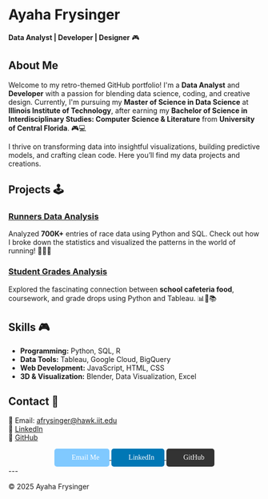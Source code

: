 # Ayaha Frysinger
**Data Analyst | Developer | Designer** 🎮

## About Me
Welcome to my retro-themed GitHub portfolio! I'm a **Data Analyst** and **Developer** with a passion for blending data science, coding, and creative design. Currently, I'm pursuing my **Master of Science in Data Science** at **Illinois Institute of Technology**, after earning my **Bachelor of Science in Interdisciplinary Studies: Computer Science & Literature** from **University of Central Florida**. 🎮💻

I thrive on transforming data into insightful visualizations, building predictive models, and crafting clean code. Here you’ll find my data projects and creations.

## Projects 🕹️

### [Runners Data Analysis](https://github.com/yourusername/runners-analysis)
Analyzed **700K+** entries of race data using Python and SQL. Check out how I broke down the statistics and visualized the patterns in the world of running! 🏃‍♀️🏅

### [Student Grades Analysis](https://github.com/yourusername/student-grades-analysis)
Explored the fascinating connection between **school cafeteria food**, coursework, and grade drops using Python and Tableau. 📊🍔📚

## Skills 🎮
- **Programming:** Python, SQL, R
- **Data Tools:** Tableau, Google Cloud, BigQuery
- **Web Development:** JavaScript, HTML, CSS
- **3D & Visualization:** Blender, Data Visualization, Excel

## Contact 📱
📧 Email: afrysinger@hawk.iit.edu  
💼 [LinkedIn](https://linkedin.com/in/ayahafrysinger)  
🐙 [GitHub](https://github.com/afry33)  

<div align="center">
  <a href="mailto:afrysinger@hawk.iit.edu">
    <button style="background-color:#80c9ff; border:none; border-radius:5px; color:white; padding:10px 20px; font-family:'Press Start 2P', cursive; font-size:14px;">📧 Email Me</button>
  </a>
  <a href="https://linkedin.com/in/ayahafrysinger">
    <button style="background-color:#0077b5; border:none; border-radius:5px; color:white; padding:10px 20px; font-family:'Press Start 2P', cursive; font-size:14px;">💼 LinkedIn</button>
  </a>
  <a href="https://github.com/afry33">
    <button style="background-color:#333; border:none; border-radius:5px; color:white; padding:10px 20px; font-family:'Press Start 2P', cursive; font-size:14px;">🐙 GitHub</button>
  </a>
</div>
---

 
© 2025 Ayaha Frysinger


